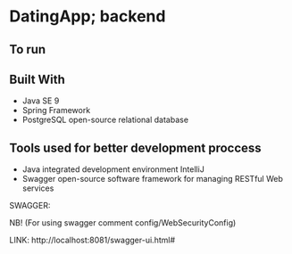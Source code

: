 # DatingApp; backend




To run
---------




Built With
---------

- Java SE 9
- Spring Framework
- PostgreSQL open-source relational database

Tools used for better development proccess
---------

- Java integrated development environment IntelliJ
- Swagger open-source software framework for managing RESTful Web services
  
SWAGGER: 

NB! (For using swagger comment config/WebSecurityConfig)

LINK: http://localhost:8081/swagger-ui.html#





